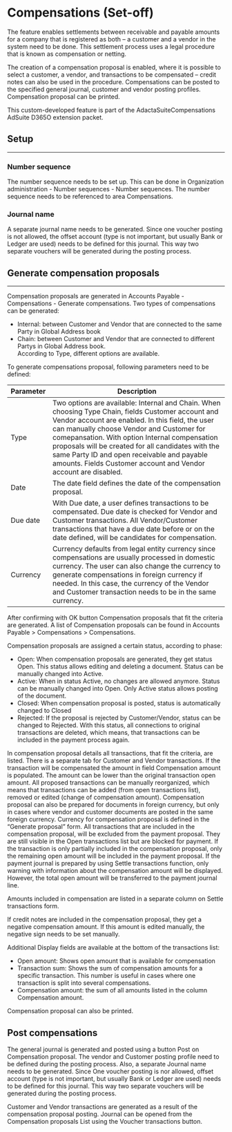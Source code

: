 # Compensations (Set-off)

The feature enables settlements between receivable and payable amounts for a company that is registered as both – a customer and a vendor in the system need to be done. This settlement process uses a legal procedure that is known as compensation or netting.

The creation of a compensation proposal is enabled, where it is possible to select a customer, a vendor, and transactions to be compensated – credit notes can also be used in the procedure. Compensations can be posted to the specified general journal, customer and vendor posting profiles. Compensation proposal can be printed.

This custom-developed feature is part of the AdactaSuiteCompensations AdSuite D365O extension packet.

## **Setup**
---

### Number sequence

The number sequence needs to be set up. This can be done in Organization administration - Number sequences - Number sequences. The number sequence needs to be referenced to area Compensations. 
 
### Journal name

A separate journal name needs to be generated. Since one voucher posting is not allowed, the offset account (type is not important, but usually Bank or Ledger are used) needs to be defined for this journal. This way two separate vouchers will be generated during the posting process.
 
## **Generate compensation proposals**
---

Compensation proposals are generated in Accounts Payable - Compensations - Generate compensations. Two types of compensations can be generated: 
   - Internal: between Customer and Vendor that are connected to the same Party in Global Address book
   - Chain: between Customer and Vendor that are connected to different Partys in Global Address book.  
According to Type, different options are available. 

To generate compensations proposal, following parameters need to be defined: 

| **Parameter** |**Description**|
|--|--|
|Type  |Two options are available: Internal and Chain. When choosing Type Chain, fields Customer account and Vendor account are enabled. In this field, the user can manually choose Vendor and Customer for comepansation.  With option Internal compensation proposals will be created for all candidates with the same Party ID and open receivable and payable amounts. Fields Customer account and Vendor account are disabled. |
|Date  |The date field defines the date of the compensation proposal.   |
|Due date  |With Due date, a user defines transactions to be compensated. Due date is checked for Vendor and Customer transactions.  All Vendor/Customer transactions that have a due date before or on the date defined, will be candidates for compensation.  |
|Currency  | Currency defaults from legal entity currency since compensations are usually processed in domestic currency.  The user can also change the currency to generate compensations in foreign currency if needed. In this case, the currency of the Vendor and Customer transaction needs to be in the same currency. |

 
After confirming with OK button Compensation proposals that fit the criteria are generated. A list of Compensation proposals can be found in Accounts Payable > Compensations > Compensations.
 

Compensation proposals are assigned a certain status, according to phase: 
   - Open: When compensation proposals are generated, they get status Open. This status allows editing and deleting a document. Status can be manually changed into Active. 
   - Active: When in status Active, no changes are allowed anymore. Status can be manually changed into Open. Only Active status allows posting of the document.
   - Closed: When compensation proposal is posted, status is automatically changed to Closed
   - Rejected: If the proposal is rejected by Customer/Vendor, status can be changed to Rejected. With this status, all connections to original transactions are deleted, which means, that transactions can be included in the payment process again. 
 

In compensation proposal details all transactions, that fit the criteria, are listed. There is a separate tab for Customer and Vendor transactions. If the transaction will be compensated the amount in field Compensation amount is populated. The amount can be lower than the original transaction open amount. All proposed transactions can be manually reorganized, which means that transactions can be added (from open transactions list), removed or edited (change of compensation amount). 
Compensation proposal can also be prepared for documents in foreign currency, but only in cases where vendor and customer documents are posted in the same foreign currency. Currency for compensation proposal is defined in the “Generate proposal” form. 
All transactions that are included in the compensation proposal, will be excluded from the payment proposal. They are still visible in the Open transactions list but are blocked for payment. If the transaction is only partially included in the compensation proposal, only the remaining open amount will be included in the payment proposal. If the payment journal is prepared by using Settle transactions function, only warning with information about the compensation amount will be displayed. However, the total open amount will be transferred to the payment journal line. 

Amounts included in compensation are listed in a separate column on Settle transactions form. 

 

If credit notes are included in the compensation proposal, they get a negative compensation amount. If this amount is edited manually,  the negative sign needs to be set manually. 
 

Additional Display fields are available at the bottom of the transactions list: 
   - Open amount: Shows open amount that is available for compensation
   - Transaction sum: Shows the sum of compensation amounts for a specific transaction. This number is useful in cases where one transaction is split into several compensations. 
   - Compensation amount: the sum of all amounts listed in the column Compensation amount. 
 
Compensation proposal can also be printed. 
 
## Post compensations

The general journal is generated and posted using a button Post on Compensation proposal. The vendor and Customer posting profile need to be defined during the posting process.  Also, a separate Journal name needs to be generated. Since One voucher posting is nor allowed, offset account (type is not important, but usually Bank or Ledger are used) needs to be defined for this journal. This way two separate vouchers will be generated during the posting process. 
 
 
Customer and Vendor transactions are generated as a result of the compensation proposal posting. Journal can be opened from the Compensation proposals List using the Voucher transactions button.
 
